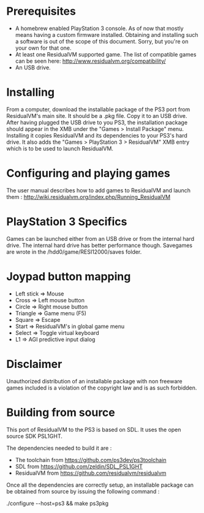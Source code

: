 Prerequisites
=============
- A homebrew enabled PlayStation 3 console. As of now that mostly means having a custom firmware installed. Obtaining and installing such a software is out of the scope of this document. Sorry, but you're on your own for that one.
- At least one ResidualVM supported game. The list of compatible games can be seen here: http://www.residualvm.org/compatibility/
- An USB drive.

Installing
==========
From a computer, download the installable package of the PS3 port from ResidualVM's main site. It should be a .pkg file. Copy it to an USB drive.
After having plugged the USB drive to you PS3, the installation package should appear in the XMB under the "Games > Install Package" menu. Installing it copies ResidualVM and its dependencies to your PS3's hard drive. It also adds the "Games > PlayStation 3 > ResidualVM" XMB entry which is to be used to launch ResidualVM.

Configuring and playing games
=============================
The user manual describes how to add games to ResidualVM and launch them : http://wiki.residualvm.org/index.php/Running_ResidualVM

PlayStation 3 Specifics
=======================
Games can be launched either from an USB drive or from the internal hard drive. The internal hard drive has better performance though.
Savegames are wrote in the /hdd0/game/RESI12000/saves folder.

Joypad button mapping
=====================
- Left stick => Mouse
- Cross      => Left mouse button
- Circle     => Right mouse button
- Triangle   => Game menu (F5)
- Square     => Escape
- Start      => ResidualVM's in global game menu
- Select     => Toggle virtual keyboard
- L1         => AGI predictive input dialog

Disclaimer
==========
Unauthorized distribution of an installable package with non freeware games included is a violation of the copyright law and is as such forbidden.

Building from source
====================
This port of ResidualVM to the PS3 is based on SDL. It uses the open source SDK PSL1GHT.

The dependencies needed to build it are :

- The toolchain from https://github.com/ps3dev/ps3toolchain
- SDL from https://github.com/zeldin/SDL_PSL1GHT
- ResidualVM from https://github.com/residualvm/residualvm

Once all the dependencies are correctly setup, an installable package can be obtained from source by issuing the following command :

./configure --host=ps3 && make ps3pkg
